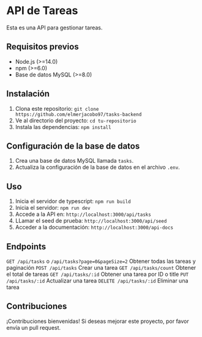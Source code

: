 # API de Tareas

Esta es una API para gestionar tareas.

## Requisitos previos

- Node.js (>=14.0)
- npm (>=6.0)
- Base de datos MySQL (>=8.0)

## Instalación

1. Clona este repositorio: `git clone https://github.com/elmerjacobo97/tasks-backend`
2. Ve al directorio del proyecto: `cd tu-repositorio`
3. Instala las dependencias: `npm install`

## Configuración de la base de datos

1. Crea una base de datos MySQL llamada `tasks`.
2. Actualiza la configuración de la base de datos en el archivo `.env`.

## Uso
1. Inicia el servidor de typescript: `npm run build`
2. Inicia el servidor: `npm run dev`
3. Accede a la API en: `http://localhost:3000/api/tasks`
4. LLamar el seed de prueba: `http://localhost:3000/api/seed`
5. Acceder a la documentación: `http://localhost:3000/api-docs`

## Endpoints

`GET /api/tasks` o `/api/tasks?page=0&pageSize=2` Obtener todas las tareas y paginación
`POST /api/tasks` Crear una tarea
`GET /api/tasks/count` Obtener el total de tareas
`GET /api/tasks/:id` Obtener una tarea por ID o title
`PUT /api/tasks/:id` Actualizar una tarea
`DELETE /api/tasks/:id` Eliminar una tarea

## Contribuciones

¡Contribuciones bienvenidas! Si deseas mejorar este proyecto, por favor envía un pull request.
